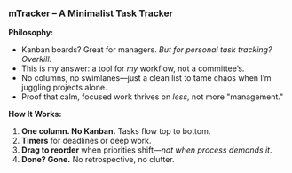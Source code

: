 ### **mTracker – A Minimalist Task Tracker**  

**Philosophy:**  

- Kanban boards? Great for managers. *But for personal task tracking? Overkill.*  
- This is my answer: a tool for *my* workflow, not a committee’s.  
- No columns, no swimlanes—just a clean list to tame chaos when I’m juggling projects alone.  
- Proof that calm, focused work thrives on *less*, not more "management."  

**How It Works:**  

1. **One column. No Kanban.** Tasks flow top to bottom.  
2. **Timers** for deadlines or deep work.  
3. **Drag to reorder** when priorities shift—*not when process demands it*.  
4. **Done? Gone.** No retrospective, no clutter.  
